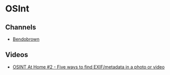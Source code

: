 # OSInt

## Channels

- [Bendobrown](https://www.youtube.com/@Bendobrown)

## Videos

- [OSINT At Home #2 - Five ways to find EXIF/metadata in a photo or video](https://www.youtube.com/watch?v=d3NsT8lJRlE)
